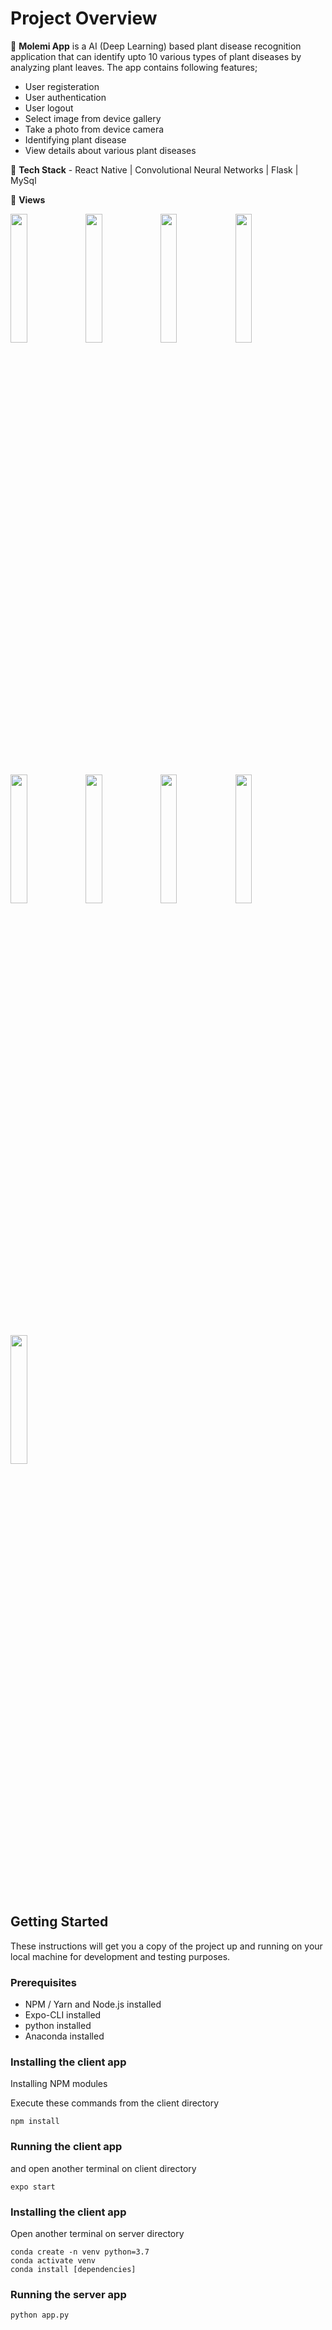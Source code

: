 # Project Overview

🚀 <b>Molemi App</b> is a AI (Deep Learning) based plant disease recognition application that can identify upto 10 various types of plant diseases by analyzing plant leaves. The app contains following features;<br/>
- User registeration<br/>
- User authentication<br/>
- User logout<br/>
- Select image from device gallery<br/>
- Take a photo from device camera<br/>
- Identifying plant disease<br/>
- View details about various plant diseases<br/>

🚀 **Tech Stack** - React Native | Convolutional Neural Networks | Flask | MySql <br/>

🚀 **Views** <br/>

<img src="https://i.ibb.co/7Q3HZNg/photo6084492792161218604.jpg" width="23%"></img> 
<img src="https://i.ibb.co/kqZhWk6/photo6084492792161218603.jpg" width="23%"></img> 
<img src="https://i.ibb.co/x1j9K91/photo6084492792161218602.jpg" width="23%"></img> 
<img src="https://i.ibb.co/z4CpFby/photo6084492792161218601.jpg" width="23%"></img> 
<img src="https://i.ibb.co/GHyHqCL/photo6084492792161218600.jpg" width="23%"></img> 
<img src="https://i.ibb.co/f0tQrDH/photo6084492792161218599.jpg" width="23%"></img> 
<img src="https://i.ibb.co/3dDwVTv/photo6084492792161218598.jpg" width="23%"></img> 
<img src="https://i.ibb.co/gj8qHd3/photo6084492792161218597.jpg" width="23%"></img> 
<img src="https://i.ibb.co/rt8Nj7s/photo6084492792161218596.jpg" width="23%"></img> 




## Getting Started

These instructions will get you a copy of the project up and running on your local machine for development and testing purposes.

### Prerequisites

- NPM / Yarn and Node.js installed
- Expo-CLI installed
- python installed
- Anaconda installed

### Installing the client app

Installing NPM modules

Execute these commands from the client directory

```
npm install
```

### Running the client app

and open another terminal on client directory
```
expo start
```

### Installing the client app
Open another terminal on server directory
```
conda create -n venv python=3.7
conda activate venv
conda install [dependencies]
```
### Running the server app
```
python app.py
```

